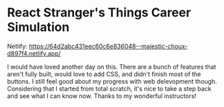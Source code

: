 # React Stranger's Things Career Simulation

Netlify: https://64d2abc431eec60c6e836048--majestic-choux-d897f4.netlify.app/

I would have loved another day on this. There are a bunch of features that aren't fully built, 
would love to add CSS, and didn't finish most of the buttons.
I still feel good about my progress with web delevopment though. Considering that I started from total scratch,
it's nice to take a step back and see what I can know now. Thanks to my wonderful instructors!
